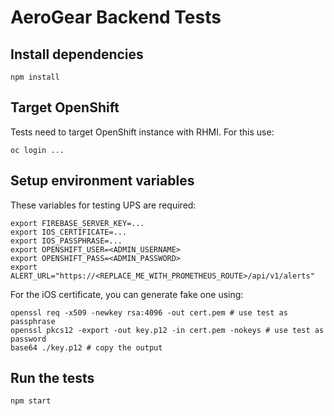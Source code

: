 # AeroGear Backend Tests

## Install dependencies

```
npm install
```

## Target OpenShift

Tests need to target OpenShift instance with RHMI. For this use:

```
oc login ...
```

## Setup environment variables

These variables for testing UPS are required:

```
export FIREBASE_SERVER_KEY=...
export IOS_CERTIFICATE=...
export IOS_PASSPHRASE=...
export OPENSHIFT_USER=<ADMIN_USERNAME>
export OPENSHIFT_PASS=<ADMIN_PASSWORD>
export ALERT_URL="https://<REPLACE_ME_WITH_PROMETHEUS_ROUTE>/api/v1/alerts"

```

For the iOS certificate, you can generate fake one using:

```
openssl req -x509 -newkey rsa:4096 -out cert.pem # use test as passphrase
openssl pkcs12 -export -out key.p12 -in cert.pem -nokeys # use test as password
base64 ./key.p12 # copy the output
```

## Run the tests

```
npm start
```
